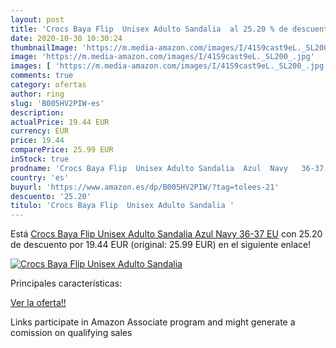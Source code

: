 ```yaml
---
layout: post
title: 'Crocs Baya Flip  Unisex Adulto Sandalia  al 25.20 % de descuento'
date: 2020-10-30 10:30:24
thumbnailImage: 'https://m.media-amazon.com/images/I/41S9cast9eL._SL200_.jpg'
image: 'https://m.media-amazon.com/images/I/41S9cast9eL._SL200_.jpg'
images: [ 'https://m.media-amazon.com/images/I/41S9cast9eL._SL200_.jpg' ]
comments: true
category: ofertas
author: ring
slug: 'B005HV2PIW-es'
description:
actualPrice: 19.44 EUR
currency: EUR
price: 19.44
comparePrice: 25.99 EUR
inStock: true
prodname: 'Crocs Baya Flip  Unisex Adulto Sandalia  Azul  Navy   36-37 EU'
country: 'es'
buyurl: 'https://www.amazon.es/dp/B005HV2PIW/?tag=tolees-21'
descuento: '25.20'
titulo: 'Crocs Baya Flip  Unisex Adulto Sandalia '
---
```


Está [Crocs Baya Flip  Unisex Adulto Sandalia  Azul  Navy   36-37 EU](https://www.amazon.es/dp/B005HV2PIW/?tag=tolees-21) con 25.20 de descuento por 19.44 EUR (original: 25.99 EUR) en el siguiente enlace!

[![Crocs Baya Flip  Unisex Adulto Sandalia ](https://m.media-amazon.com/images/I/41S9cast9eL._SL200_.jpg)](https://www.amazon.es/dp/B005HV2PIW/?tag=tolees-21)

Principales características:


[Ver la oferta!!](https://www.amazon.es/dp/B005HV2PIW/?tag=tolees-21)

Links participate in Amazon Associate program and might generate a comission on qualifying sales


